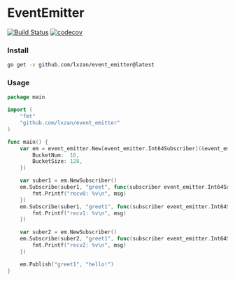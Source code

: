 # EventEmitter

[![Build Status][1]][2] [![codecov][3]][4]

[1]: https://github.com/lxzan/event_emitter/actions/workflows/go.yml/badge.svg

[2]: https://github.com/lxzan/event_emitter/actions/workflows/go.yml

[3]: https://codecov.io/gh/lxzan/event_emitter/graph/badge.svg?token=WnGHinZwVR

[4]: https://codecov.io/gh/lxzan/event_emitter

### Install

```bash
go get -v github.com/lxzan/event_emitter@latest
```

### Usage

```go
package main

import (
	"fmt"
	"github.com/lxzan/event_emitter"
)

func main() {
	var em = event_emitter.New[event_emitter.Int64Subscriber](&event_emitter.Config{
		BucketNum:  16,
		BucketSize: 128,
	})

	var suber1 = em.NewSubscriber()
	em.Subscribe(suber1, "greet", func(subscriber event_emitter.Int64Subscriber, msg any) {
		fmt.Printf("recv0: %v\n", msg)
	})
	em.Subscribe(suber1, "greet1", func(subscriber event_emitter.Int64Subscriber, msg any) {
		fmt.Printf("recv1: %v\n", msg)
	})

	var suber2 = em.NewSubscriber()
	em.Subscribe(suber2, "greet1", func(subscriber event_emitter.Int64Subscriber, msg any) {
		fmt.Printf("recv2: %v\n", msg)
	})

	em.Publish("greet1", "hello!")
}
```